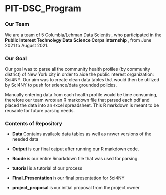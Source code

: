 # PIT-DSC_Program
### Our Team 
We are a team of 5 Columbia/Lehman Data Scientist, who participated in the <b> Public Interest Technology Data Science Corps internship </b>, from June 2021 to August 2021.

### Our Goal
 
Our goal was to parse all the community health profiles (by community district) of New York city in order to aide the public interest organization: Sci4NY. Our aim was to create clean data tables that would then be utilized by Sci4NY to push for science/data grounded policies.

Manually entering data from each health profile would be time consuming, therefore our team wrote an R markdown file that parsed each pdf and placed the data into an excel spreadsheet. This R markdown is meant to be reusable for future parsing needs.


### Contents of Repository

* <b> Data </b>
  Contains available data tables as well as newer versions of the needed data
  
* <b> Output </b>
   is our final output after running our R markdown code.

* <b> Rcode </b>
   is our entire Rmarkdown file that was used for parsing.

* <b> tutorial </b>
   is a tutorial of our process
  
* <b> Final_Presentation </b> 
  is our final presentation for Sci4NY

* <b> project_proposal </b> 
  is our initial proposal from the project owner

